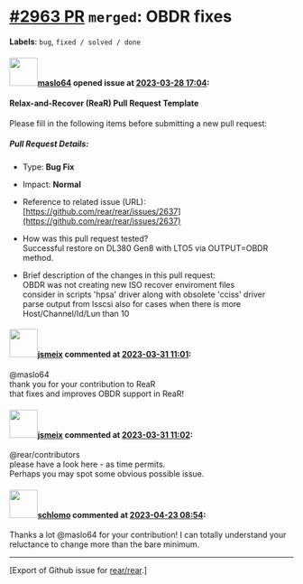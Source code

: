 [\#2963 PR](https://github.com/rear/rear/pull/2963) `merged`: OBDR fixes
========================================================================

**Labels**: `bug`, `fixed / solved / done`

#### <img src="https://avatars.githubusercontent.com/u/8884065?v=4" width="50">[maslo64](https://github.com/maslo64) opened issue at [2023-03-28 17:04](https://github.com/rear/rear/pull/2963):

#### Relax-and-Recover (ReaR) Pull Request Template

Please fill in the following items before submitting a new pull request:

##### Pull Request Details:

-   Type: **Bug Fix**

-   Impact: **Normal**

-   Reference to related issue (URL):  
    [https://github.com/rear/rear/issues/2637](https://github.com/rear/rear/issues/2637)

-   How was this pull request tested?  
    Successful restore on DL380 Gen8 with LTO5 via OUTPUT=OBDR method.

-   Brief description of the changes in this pull request:  
    OBDR was not creating new ISO recover enviroment files  
    consider in scripts 'hpsa' driver along with obsolete 'cciss'
    driver  
    parse output from lsscsi also for cases when there is more
    Host/Channel/Id/Lun than 10

#### <img src="https://avatars.githubusercontent.com/u/1788608?u=925fc54e2ce01551392622446ece427f51e2f0ce&v=4" width="50">[jsmeix](https://github.com/jsmeix) commented at [2023-03-31 11:01](https://github.com/rear/rear/pull/2963#issuecomment-1491744837):

@maslo64  
thank you for your contribution to ReaR  
that fixes and improves OBDR support in ReaR!

#### <img src="https://avatars.githubusercontent.com/u/1788608?u=925fc54e2ce01551392622446ece427f51e2f0ce&v=4" width="50">[jsmeix](https://github.com/jsmeix) commented at [2023-03-31 11:02](https://github.com/rear/rear/pull/2963#issuecomment-1491746497):

@rear/contributors  
please have a look here - as time permits.  
Perhaps you may spot some obvious possible issue.

#### <img src="https://avatars.githubusercontent.com/u/101384?v=4" width="50">[schlomo](https://github.com/schlomo) commented at [2023-04-23 08:54](https://github.com/rear/rear/pull/2963#issuecomment-1518999465):

Thanks a lot @maslo64 for your contribution! I can totally understand
your reluctance to change more than the bare minimum.

------------------------------------------------------------------------

\[Export of Github issue for
[rear/rear](https://github.com/rear/rear).\]
